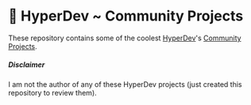 # :rocket: HyperDev ~ Community Projects

These repository contains some of the coolest [HyperDev](https://hyperdev.com/)'s [Community Projects](https://cosmic-flower.hyperdev.space/).

##### Disclaimer

I am not the author of any of these HyperDev projects (just created this repository to review them).
